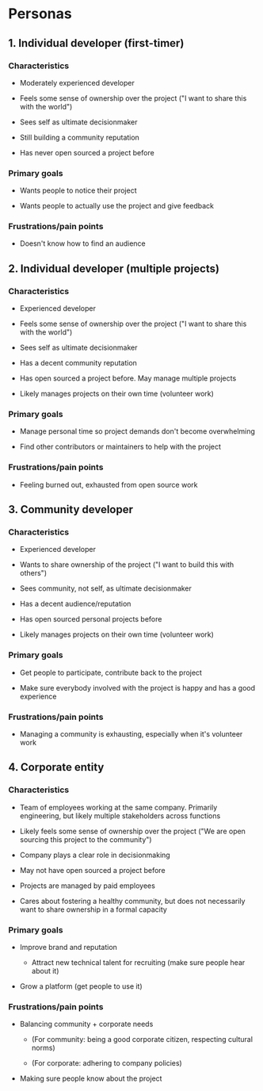 # Personas

## 1. Individual developer (first-timer)

### Characteristics

* Moderately experienced developer

* Feels some sense of ownership over the project ("I want to share this with the world")

* Sees self as ultimate decisionmaker

* Still building a community reputation

* Has never open sourced a project before

### Primary goals

* Wants people to notice their project

* Wants people to actually use the project and give feedback

### Frustrations/pain points

* Doesn't know how to find an audience

## 2. Individual developer (multiple projects)

### Characteristics

* Experienced developer

* Feels some sense of ownership over the project ("I want to share this with the world")

* Sees self as ultimate decisionmaker

* Has a decent community reputation

* Has open sourced a project before. May manage multiple projects

* Likely manages projects on their own time (volunteer work)

### Primary goals

* Manage personal time so project demands don't become overwhelming

* Find other contributors or maintainers to help with the project

### Frustrations/pain points

* Feeling burned out, exhausted from open source work

## 3. Community developer

### Characteristics

* Experienced developer

* Wants to share ownership of the project ("I want to build this with others")

* Sees community, not self, as ultimate decisionmaker

* Has a decent audience/reputation

* Has open sourced personal projects before

* Likely manages projects on their own time (volunteer work)

### Primary goals

* Get people to participate, contribute back to the project

* Make sure everybody involved with the project is happy and has a good experience

### Frustrations/pain points

* Managing a community is exhausting, especially when it's volunteer work

## 4. Corporate entity

### Characteristics

* Team of employees working at the same company. Primarily engineering, but likely multiple stakeholders across functions

* Likely feels some sense of ownership over the project ("We are open sourcing this project to the community")

* Company plays a clear role in decisionmaking

* May not have open sourced a project before

* Projects are managed by paid employees

* Cares about fostering a healthy community, but does not necessarily want to share ownership in a formal capacity

### Primary goals

* Improve brand and reputation

    * Attract new technical talent for recruiting (make sure people hear about it)

* Grow a platform (get people to use it)

### Frustrations/pain points

* Balancing community + corporate needs

    * (For community: being a good corporate citizen, respecting cultural norms)

    * (For corporate: adhering to company policies)

* Making sure people know about the project
